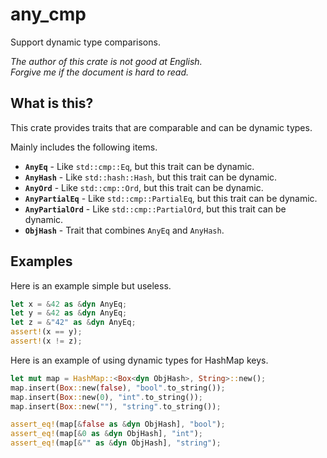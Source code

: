 any_cmp
===

Support dynamic type comparisons.

*The author of this crate is not good at English.*  
*Forgive me if the document is hard to read.*

## What is this?

This crate provides traits that are comparable and can be dynamic types.

Mainly includes the following items.

* **`AnyEq`** - Like `std::cmp::Eq`, but this trait can be dynamic.
* **`AnyHash`** - Like `std::hash::Hash`, but this trait can be dynamic.
* **`AnyOrd`** - Like `std::cmp::Ord`, but this trait can be dynamic.
* **`AnyPartialEq`** - Like `std::cmp::PartialEq`, but this trait can be dynamic.
* **`AnyPartialOrd`** - Like `std::cmp::PartialOrd`, but this trait can be dynamic.
* **`ObjHash`** - Trait that combines `AnyEq` and `AnyHash`.

## Examples

Here is an example simple but useless.

```rust
let x = &42 as &dyn AnyEq;
let y = &42 as &dyn AnyEq;
let z = &"42" as &dyn AnyEq;
assert!(x == y);
assert!(x != z);
```

Here is an example of using dynamic types for HashMap keys.

```rust
let mut map = HashMap::<Box<dyn ObjHash>, String>::new();
map.insert(Box::new(false), "bool".to_string());
map.insert(Box::new(0), "int".to_string());
map.insert(Box::new(""), "string".to_string());

assert_eq!(map[&false as &dyn ObjHash], "bool");
assert_eq!(map[&0 as &dyn ObjHash], "int");
assert_eq!(map[&"" as &dyn ObjHash], "string");
```
